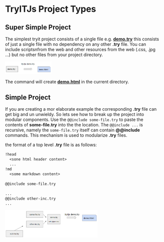 # TryITJs Project Types

## Super Simple Project

The simplest tryit project consists of a single file e.g.  [__demo.try__](demo/demo.try) this consists of just a single file with no dependency on any other __.try__ file. You can include scriptsnfrom the web and other resources from the web (.css, .jpg ...) but no other files from your project directory.

<img src="../images/tryit-demo.png" style="width: 30%"> 

The command will create [__demo.html__](demo/demo.html) in the current directory.

## Simple Project

If you are creating a mor elaborate example the corresponding __.try__ file can get big and un unwieldy. So lets see how to break up the project into modular components. Use the ```@@include some-file.try``` to paste the contents of __some-file.try__ into the the location. The ```@@include ...``` is recursive, namely the ```some-file.try``` itself can contain __@@include__ commands. This mechanism is used to modularize __.try__ files.

the format of a top level __.try__ file is as follows:

```
!head
  <sone html header content>
  ...
!md
  <some markdown content>
  
@@include some-file.try

...
@@include other-inc.try
...

```
 <img src="../images/tryit-demo-with-include.png" style="width: 60%"> 
